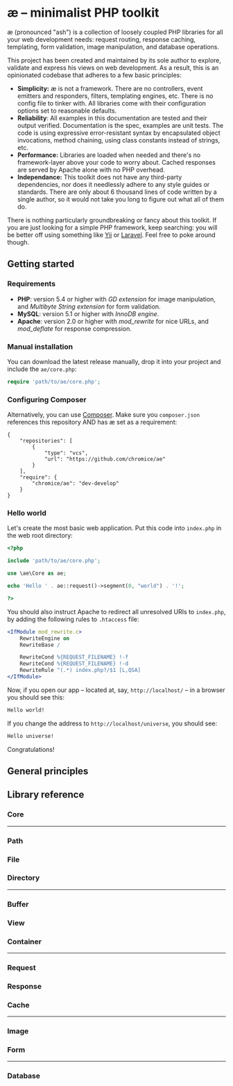 <!-- Generated by \ae\Documentation on 22 December 2014 18:45:19 -->

# æ – minimalist PHP toolkit

æ (pronounced "ash") is a collection of loosely coupled PHP libraries for all your web development needs: request routing, response caching, templating, form validation, image manipulation, and database operations.

This project has been created and maintained by its sole author to explore, validate and express his views on web development. As a result, this is an opinionated codebase that adheres to a few basic principles:

- **Simplicity:** æ is not a framework. There are no controllers, event emitters and responders, filters, templating engines, etc. There is no config file to tinker with. All libraries come with their configuration options set to reasonable defaults.
- **Reliability**: All examples in this documentation are tested and their output verified. Documentation is the spec, examples are unit tests. The code is using expressive error-resistant syntax by encapsulated object invocations, method chaining, using class constants instead of strings, etc.
- **Performance:** Libraries are loaded when needed and there's no framework-layer above your code to worry about. Cached responses are served by Apache alone with no PHP overhead.
- **Independance:** This toolkit does not have any third-party dependencies, nor does it needlessly adhere to any style guides or standards. There are only about 6 thousand lines of code written by a single author, so it would not take you long to figure out what all of them do.

There is nothing particularly groundbreaking or fancy about this toolkit. If you are just looking for a simple PHP framework, keep searching: you will be better off using something like [Yii](http://www.yiiframework.com) or [Laravel](http://laravel.com). Feel free to poke around though.


## Getting started

### Requirements

<!--
    TODO: Make sure all requirement are correct, i.e.  check older versions of Apache and MySQL
-->

- **PHP**: version 5.4 or higher with *GD extension* for image manipulation, and *Multibyte String extension* for form validation.
- **MySQL**: version 5.1 or higher with *InnoDB engine*.
- **Apache**: version 2.0 or higher with *mod_rewrite* for nice URLs, and *mod_deflate* for response compression.


### Manual installation

You can download the latest release manually, drop it into your project and include the `ae/core.php`:

```php
require 'path/to/ae/core.php';
```

### Configuring Composer

Alternatively, you can use [Composer](https://getcomposer.org). Make sure you `composer.json` references this repository AND has æ set as a requirement:

```
{
    "repositories": [
        {
            "type": "vcs",
            "url": "https://github.com/chromice/ae"
        }
    ],
    "require": {
        "chromice/ae": "dev-develop"
    }
}
```


### Hello world

Let's create the most basic web application. Put this code into `index.php` in the web root directory:


```php
<?php

include 'path/to/ae/core.php';

use \ae\Core as ae;

echo 'Hello ' . ae::request()->segment(0, "world") . '!';

?>
```

You should also instruct Apache to redirect all unresolved URIs to `index.php`, by adding the following rules to `.htaccess` file:

```apache
<IfModule mod_rewrite.c>
    RewriteEngine on
    RewriteBase /

    RewriteCond %{REQUEST_FILENAME} !-f
    RewriteCond %{REQUEST_FILENAME} !-d
    RewriteRule ^(.*) index.php?/$1 [L,QSA]
</IfModule>
```

Now, if you open our app – located at, say, `http://localhost/` – in a browser you should see this:


```txt
Hello world!
```

If you change the address to `http://localhost/universe`, you should see:


```txt
Hello universe!
```

Congratulations!

## General principles



## Library reference


### Core

* * *

### Path

### File

### Directory

* * *

### Buffer

### View

### Container

* * *

### Request

### Response

### Cache

* * *

### Image

### Form

* * *

### Database


